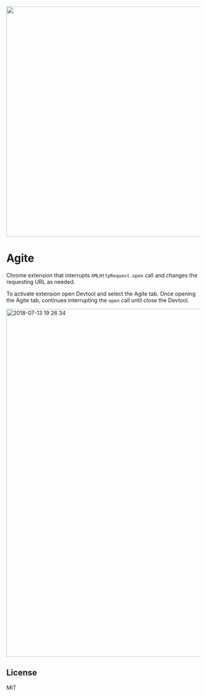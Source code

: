 <img src="https://user-images.githubusercontent.com/443965/42686548-3d59b08a-86d1-11e8-9f70-aeabe85c513d.png" width="600">

# Agite

Chrome extension that interrupts `XMLHttpRequest.open` call and changes the requesting URL as needed.

To activate extension open Devtool and select the Agite tab.
Once opening the Agite tab, continues interrupting the `open` call until close the Devtool.

<img width="906" alt="2018-07-13 19 26 34" src="https://user-images.githubusercontent.com/443965/42687043-c499f586-86d2-11e8-9064-a7c204615db3.png">

## License

MIT
